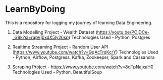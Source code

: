 # LearnByDoing

This is a repository for logging my journey of learning Data Engineering.

1. Data Modelling Project - Wealth Dataset (https://youtu.be/POjDCe-_G8k?si=rapVj0xdX5Iy26sp)
   Technologies Used - Python, Postgres

2. Realtime Streaming Project - Random User API (https://www.youtube.com/watch?v=GqAcTrqKcrY)
   Technologies Used - Python, Airflow, Postgress, Kafka, Zookeeper, Spark and Cassandra

3. Scraping Project - https://www.youtube.com/watch?v=8dTpNajxaH0
   Technologies Used - Python, BeautifulSoup